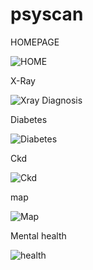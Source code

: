 # psyscan

HOMEPAGE 

![HOME](https://github.com/user-attachments/assets/c2f3dc95-3cf5-4478-9d63-c9a9a75f4b18)

X-Ray

![Xray Diagnosis](https://github.com/user-attachments/assets/81677d2e-20a4-461e-befa-5a6fe0816992)


Diabetes

![Diabetes](https://github.com/user-attachments/assets/d2ba6e09-c2d3-4d15-986a-4382b58b6a4f)


Ckd

![Ckd](https://github.com/user-attachments/assets/a9260d7d-83a9-4c88-a149-4022ce1a05ce)


map

![Map](https://github.com/user-attachments/assets/1630f783-e02b-41ea-9487-5684d139467b)


Mental health

![health](https://github.com/user-attachments/assets/8a8a6a0c-a443-489b-ac9c-a36f20cdf0c0)
